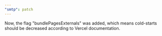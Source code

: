 ```yaml
---
"smtp": patch
---
```


Now, the flag "bundlePagesExternals" was added, which means cold-starts should be decreased according to Vercel documentation.
